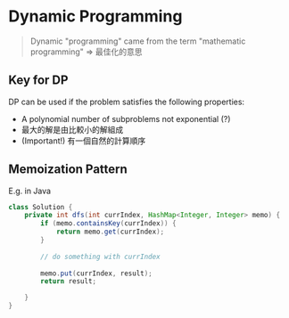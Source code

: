 # Dynamic Programming

> Dynamic "programming" came from the term "mathematic programming" => 最佳化的意思

## Key for DP

DP can be used if the problem satisfies the following properties:

- A polynomial number of subproblems not exponential (?)
- 最大的解是由比較小的解組成
- (Important!) 有一個自然的計算順序

## Memoization Pattern

E.g. in Java

```java
class Solution {
    private int dfs(int currIndex, HashMap<Integer, Integer> memo) {
        if (memo.containsKey(currIndex)) {
            return memo.get(currIndex);
        }
        
        // do something with currIndex
        
        memo.put(currIndex, result);
        return result;

    }
}
```
